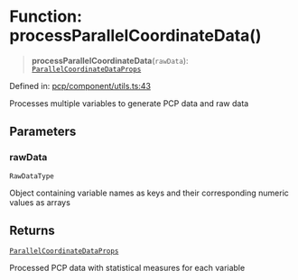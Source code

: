 # Function: processParallelCoordinateData()

> **processParallelCoordinateData**(`rawData`): [`ParallelCoordinateDataProps`](../type-aliases/ParallelCoordinateDataProps.md)

Defined in: [pcp/component/utils.ts:43](https://github.com/GeoDaCenter/openassistant/blob/2a93b5036fdb3a9355cf5403bdecfb2525f1d8b3/packages/echarts/src/pcp/component/utils.ts#L43)

Processes multiple variables to generate PCP data and raw data

## Parameters

### rawData

`RawDataType`

Object containing variable names as keys and their corresponding numeric values as arrays

## Returns

[`ParallelCoordinateDataProps`](../type-aliases/ParallelCoordinateDataProps.md)

Processed PCP data with statistical measures for each variable
